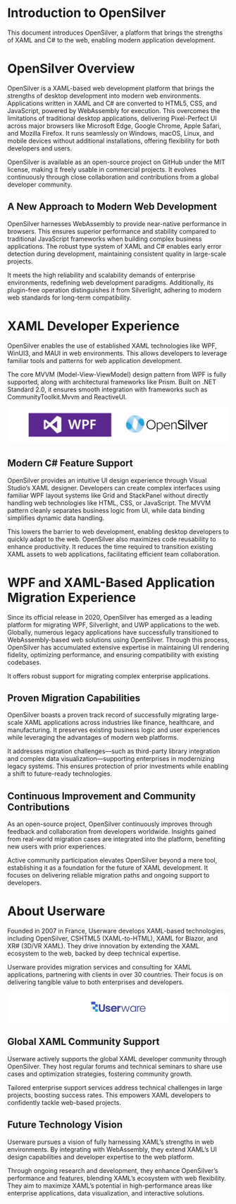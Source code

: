 # Introduction to OpenSilver  
This document introduces OpenSilver, a platform that brings the strengths of XAML and C# to the web, enabling modern application development.

# OpenSilver Overview  
OpenSilver is a XAML-based web development platform that brings the strengths of desktop development into modern web environments. Applications written in XAML and C# are converted to HTML5, CSS, and JavaScript, powered by WebAssembly for execution. This overcomes the limitations of traditional desktop applications, delivering Pixel-Perfect UI across major browsers like Microsoft Edge, Google Chrome, Apple Safari, and Mozilla Firefox. It runs seamlessly on Windows, macOS, Linux, and mobile devices without additional installations, offering flexibility for both developers and users.  

OpenSilver is available as an open-source project on GitHub under the MIT license, making it freely usable in commercial projects. It evolves continuously through close collaboration and contributions from a global developer community.

## A New Approach to Modern Web Development  
OpenSilver harnesses WebAssembly to provide near-native performance in browsers. This ensures superior performance and stability compared to traditional JavaScript frameworks when building complex business applications. The robust type system of XAML and C# enables early error detection during development, maintaining consistent quality in large-scale projects.  

It meets the high reliability and scalability demands of enterprise environments, redefining web development paradigms. Additionally, its plugin-free operation distinguishes it from Silverlight, adhering to modern web standards for long-term compatibility.

# XAML Developer Experience  
OpenSilver enables the use of established XAML technologies like WPF, WinUI3, and MAUI in web environments. This allows developers to leverage familiar tools and patterns for web application development. 

The core MVVM (Model-View-ViewModel) design pattern from WPF is fully supported, along with architectural frameworks like Prism. Built on .NET Standard 2.0, it ensures smooth integration with frameworks such as CommunityToolkit.Mvvm and ReactiveUI.

![image](https://raw.githubusercontent.com/UserwareDocumentation/userware-docs/main/images/5901bcf89ae64ebda5d33ea6b58f5cde.png)

## Modern C# Feature Support  
OpenSilver provides an intuitive UI design experience through Visual Studio’s XAML designer. Developers can create complex interfaces using familiar WPF layout systems like Grid and StackPanel without directly handling web technologies like HTML, CSS, or JavaScript. The MVVM pattern cleanly separates business logic from UI, while data binding simplifies dynamic data handling.  

This lowers the barrier to web development, enabling desktop developers to quickly adapt to the web. OpenSilver also maximizes code reusability to enhance productivity. It reduces the time required to transition existing XAML assets to web applications, facilitating efficient team collaboration.

# WPF and XAML-Based Application Migration Experience  
Since its official release in 2020, OpenSilver has emerged as a leading platform for migrating WPF, Silverlight, and UWP applications to the web. Globally, numerous legacy applications have successfully transitioned to WebAssembly-based web solutions using OpenSilver. Through this process, OpenSilver has accumulated extensive expertise in maintaining UI rendering fidelity, optimizing performance, and ensuring compatibility with existing codebases.  

It offers robust support for migrating complex enterprise applications.

## Proven Migration Capabilities  
OpenSilver boasts a proven track record of successfully migrating large-scale XAML applications across industries like finance, healthcare, and manufacturing. It preserves existing business logic and user experiences while leveraging the advantages of modern web platforms.  

It addresses migration challenges—such as third-party library integration and complex data visualization—supporting enterprises in modernizing legacy systems. This ensures protection of prior investments while enabling a shift to future-ready technologies.

## Continuous Improvement and Community Contributions  
As an open-source project, OpenSilver continuously improves through feedback and collaboration from developers worldwide. Insights gained from real-world migration cases are integrated into the platform, benefiting new users with prior experiences.  

Active community participation elevates OpenSilver beyond a mere tool, establishing it as a foundation for the future of XAML development. It focuses on delivering reliable migration paths and ongoing support to developers.

# About Userware  
Founded in 2007 in France, Userware develops XAML-based technologies, including OpenSilver, CSHTML5 (XAML-to-HTML), XAML for Blazor, and XR# (3D/VR XAML). They drive innovation by extending the XAML ecosystem to the web, backed by deep technical expertise.  

Userware provides migration services and consulting for XAML applications, partnering with clients in over 30 countries. Their focus is on delivering tangible value to both enterprises and developers.

![image](https://raw.githubusercontent.com/UserwareDocumentation/userware-docs/main/images/604e50ae32954394983ed41dbee25ab8.png)

## Global XAML Community Support  
Userware actively supports the global XAML developer community through OpenSilver. They host regular forums and technical seminars to share use cases and optimization strategies, fostering community growth.  

Tailored enterprise support services address technical challenges in large projects, boosting success rates. This empowers XAML developers to confidently tackle web-based projects.

## Future Technology Vision  
Userware pursues a vision of fully harnessing XAML’s strengths in web environments. By integrating with WebAssembly, they extend XAML’s UI design capabilities and developer expertise to the web platform.  

Through ongoing research and development, they enhance OpenSilver’s performance and features, blending XAML’s ecosystem with web flexibility. They aim to maximize XAML’s potential in high-performance areas like enterprise applications, data visualization, and interactive solutions.
